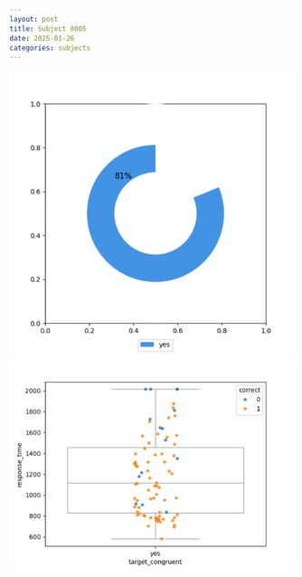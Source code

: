 ```yaml
---
layout: post
title: Subject 8005
date: 2025-01-26
categories: subjects
---
```


![](data/8005/run-30/8005_accuracy_target_congruence.png)
![](data/8005/run-30/8005_rt_congruence.png)
